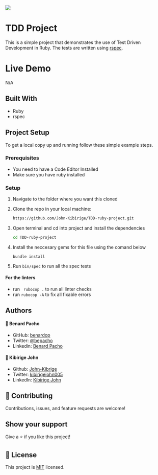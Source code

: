 ![](https://img.shields.io/badge/Microverse-blueviolet)

# TDD Project

This is a simple project that demonstrates the use of Test Driven Development in Ruby.
The tests are written using [rspec](https://rspec.info/about/).

# Live Demo

N/A

## Built With

- Ruby
- rspec

## Project Setup

To get a local copy up and running follow these simple example steps.

### Prerequisites

- You need to have a Code Editor Installed
- Make sure you have ruby installed

### Setup

1. Navigate to the folder where you want this cloned
2. Clone the repo in your local machine:

   ```bash
   https://github.com/John-Kibirige/TDD-ruby-project.git
   ```

3. Open terminal and cd into project and install the dependencies

   ```bash
   cd TDD-ruby-project

   ```
4. Install the neccesary gems for this file using the comand below
   ``` 
   bundle install
   ````
4. Run `bin/spec` to run all the spec tests

#### For the linters

- run ` rubocop .` to run all linter checks
- run `rubocop -A` to fix all fixable errors

## Authors

#### 👤 **Benard Pacho**

- GitHub: [benardop](https://github.com/benardop)
- Twitter: [@bepacho](https://twitter.com/bepacho)
- Linkedin: [Benard Pacho](https://www.linkedin.com/in/ochieng-benard-8264b815/)

#### 👤 **Kibirige John**

- Github: [John-Kibrige](https://github.com/John-Kibirige)
- Twitter: [kibirigejohn005](https://twitter.com/kibirigejohn005)
- LinkedIn: [Kibirige John](https://www.linkedin.com/in/kibirigejohn005/)

## 🤝 Contributing

Contributions, issues, and feature requests are welcome!

## Show your support

Give a ⭐️ if you like this project!

## 📝 License

This project is [MIT](./MIT.md) licensed.
